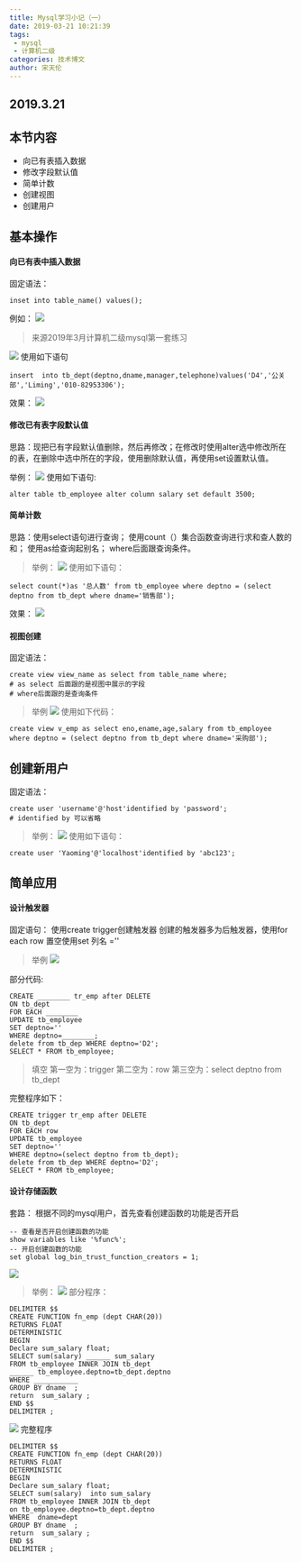 ```yaml
---
title: Mysql学习小记（一）
date: 2019-03-21 10:21:39
tags:
 - mysql
 - 计算机二级
categories: 技术博文
author: 宋天伦
---
```


## 2019.3.21

## 本节内容
* 向已有表插入数据
* 修改字段默认值
* 简单计数
* 创建视图
* 创建用户

## 基本操作

#### 向已有表中插入数据
固定语法：
```
inset into table_name() values();
```

例如：
![](http://photo-frytea.test.upcdn.net/20190321102403.png)

>来源2019年3月计算机二级mysql第一套练习

![](http://photo-frytea.test.upcdn.net/20190321102542.png)
使用如下语句
```
insert  into tb_dept(deptno,dname,manager,telephone)values('D4','公关部','Liming','010-82953306');
```
效果：
![](http://photo-frytea.test.upcdn.net/20190321103053.png)


#### 修改已有表字段默认值
思路：现把已有字段默认值删除，然后再修改；在修改时使用alter选中修改所在的表，在删除中选中所在的字段，使用删除默认值，再使用set设置默认值。

举例：
![](http://photo-frytea.test.upcdn.net/20190321102853.png)
使用如下语句:
```
alter table tb_employee alter column salary set default 3500;
```

#### 简单计数
思路：使用select语句进行查询；
使用count（）集合函数查询进行求和查人数的和；
使用as给查询起别名；
where后面跟查询条件。
>举例：
![](http://photo-frytea.test.upcdn.net/20190321103354.png)
使用如下语句：
```
select count(*)as '总人数' from tb_employee where deptno = (select deptno from tb_dept where dname='销售部');
```
效果：
![](http://photo-frytea.test.upcdn.net/20190321103446.png)

#### 视图创建
固定语法：
```
create view view_name as select from table_name where;
# as select 后面跟的是视图中展示的字段
# where后面跟的是查询条件
```

>举例
![](http://photo-frytea.test.upcdn.net/20190321104124.png)
使用如下代码：
```
create view v_emp as select eno,ename,age,salary from tb_employee where deptno = (select deptno from tb_dept where dname='采购部');
```

## 创建新用户
固定语法：
```
create user 'username'@'host'identified by 'password';
# identified by 可以省略
```
>举例：
![](http://photo-frytea.test.upcdn.net/20190321104351.png)
使用如下语句：
```
create user 'Yaoming'@'localhost'identified by 'abc123';
```

## 简单应用
#### 设计触发器
固定语句：
使用create trigger创建触发器
创建的触发器多为后触发器，使用for each row
置空使用set 列名 =''

>举例
![](http://photo-frytea.test.upcdn.net/20190321105226.png)

部分代码:
```
CREATE ________ tr_emp after DELETE
ON tb_dept 
FOR EACH ________
UPDATE tb_employee 
SET deptno='' 
WHERE deptno=________;
delete from tb_dep WHERE deptno='D2';
SELECT * FROM tb_employee;
```
>填空
第一空为：trigger
第二空为：row
第三空为：select deptno from tb_dept

完整程序如下：
```
CREATE trigger tr_emp after DELETE
ON tb_dept 
FOR EACH row
UPDATE tb_employee 
SET deptno='' 
WHERE deptno=(select deptno from tb_dept);
delete from tb_dep WHERE deptno='D2';
SELECT * FROM tb_employee;
```

#### 设计存储函数
套路：
根据不同的mysql用户，首先查看创建函数的功能是否开启
```
-- 查看是否开启创建函数的功能
show variables like '%func%';
-- 开启创建函数的功能
set global log_bin_trust_function_creators = 1;
 ```
 ![](http://photo-frytea.test.upcdn.net/20190321112429.png)
>举例：
![](http://photo-frytea.test.upcdn.net/20190321110019.png)
 部分程序：
 ```
 DELIMITER $$
CREATE FUNCTION fn_emp (dept CHAR(20)) 
RETURNS FLOAT 
DETERMINISTIC
BEGIN 
Declare sum_salary float;
SELECT sum(salary) ______ sum_salary 
FROM tb_employee INNER JOIN tb_dept 
______ tb_employee.deptno=tb_dept.deptno 
WHERE ___________
GROUP BY dname  ; 
return  sum_salary ;
END $$
DELIMITER ;
 ```

 ![](http://photo-frytea.test.upcdn.net/20190321112741.png)
完整程序
```
DELIMITER $$
CREATE FUNCTION fn_emp (dept CHAR(20)) 
RETURNS FLOAT 
DETERMINISTIC
BEGIN 
Declare sum_salary float;
SELECT sum(salary)  into sum_salary 
FROM tb_employee INNER JOIN tb_dept 
on tb_employee.deptno=tb_dept.deptno 
WHERE  dname=dept
GROUP BY dname  ; 
return  sum_salary ;
END $$
DELIMITER ;
```

